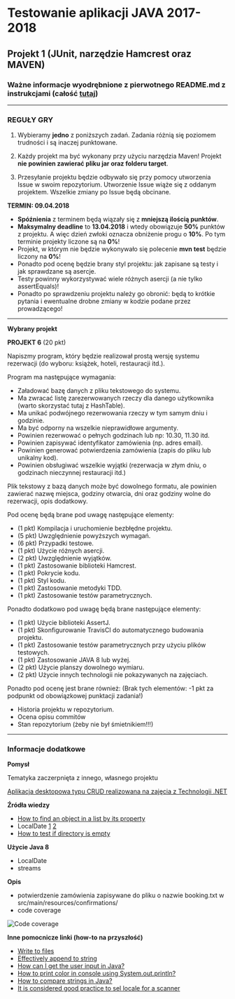 # Testowanie aplikacji JAVA 2017-2018
## Projekt 1 (JUnit, narzędzie Hamcrest oraz MAVEN) 
### Ważne informacje wyodrębnione z pierwotnego README.md z instrukcjami (całość [tutaj](https://github.com/TestowanieJAVA2017-2018Gr2/projekt1-mbarzowska/blob/master/INSTRUKCJE.md))
-----------------------
### REGUŁY GRY

1. Wybieramy **jedno** z poniższych zadań. Zadania różnią się poziomem trudności i są inaczej punktowane. 

2. Każdy projekt ma być wykonany przy użyciu narzędzia Maven! Projekt **nie powinien zawierać pliku jar oraz folderu
target**.

3. Przesyłanie projektu będzie odbywało się przy pomocy utworzenia Issue w swoim repozytorium. Utworzenie Issue wiąże się z oddanym projektem. Wszelkie zmiany po Issue będą obcinane.

**TERMIN: 09.04.2018**

- **Spóźnienia** z terminem będą wiązały się z **mniejszą ilością punktów**.
- **Maksymalny deadline** to **13.04.2018** i wtedy obowiązuje **50%** punktów z projektu. A więc dzień zwłoki oznacza obniżenie progu o **10%**. Po tym terminie projekty liczone są na **0%**!
- Projekt, w którym nie będzie wykonywało się polecenie **mvn test** będzie liczony na **0%**!
- Ponadto pod ocenę będzie brany styl projektu: jak zapisane są testy i jak sprawdzane są asercje.
- Testy powinny wykorzystywać wiele różnych asercji (a nie tylko assertEquals)!
- Ponadto po sprawdzeniu projektu należy go obronić: będą to krótkie pytania i ewentualne drobne
zmiany w kodzie podane przez prowadzącego!

-----------------------
**Wybrany projekt**

**PROJEKT 6** (20 pkt)

Napiszmy program, który będzie realizował prostą wersję systemu rezerwacji (do wyboru: książek, hoteli, restauracji itd.). 

Program ma następujące wymagania: 
- Załadować bazę danych z pliku tekstowego do systemu.
- Ma zwracać listę zarezerwowanych rzeczy dla danego użytkownika (warto skorzystać tutaj z HashTable).
- Ma unikać podwójnego rezerwowania rzeczy w tym samym dniu i godzinie.
- Ma być odporny na wszelkie nieprawidłowe argumenty. 
- Powinien rezerwować o pełnych godzinach lub np: 10.30, 11.30 itd. 
- Powinien zapisywać identyfikator zamówienia (np. adres email).
- Powinien generować potwierdzenia zamówienia (zapis do pliku lub unikalny kod).
- Powinien obsługiwać wszelkie wyjątki (rezerwacja w złym dniu, o godzinach nieczynnej restauracji itd.) 

Plik tekstowy z bazą danych może być dowolnego formatu, ale powinien zawierać nazwę miejsca, godziny otwarcia, dni oraz godziny wolne do rezerwacji, opis dodatkowy. 

Pod ocenę będą brane pod uwagę następujące elementy:
- (1 pkt) Kompilacja i uruchomienie bezbłędne projektu.
- (5 pkt) Uwzględnienie powyższych wymagań.
- (6 pkt) Przypadki testowe.
- (1 pkt) Użycie różnych asercji.
- (2 pkt) Uwzględnienie wyjątków.
- (1 pkt) Zastosowanie biblioteki Hamcrest.
- (1 pkt) Pokrycie kodu.
- (1 pkt) Styl kodu.
- (1 pkt) Zastosowanie metodyki TDD.
- (1 pkt) Zastosowanie testów parametrycznych.

Ponadto dodatkowo pod uwagę będą brane następujące elementy: 

- (1 pkt) Użycie biblioteki AssertJ.
- (1 pkt) Skonfigurowanie TravisCI do automatycznego budowania projektu.
- (1 pkt) Zastosowanie testów parametrycznych przy użyciu plików testowych.
- (1 pkt) Zastosowanie JAVA 8 lub wyżej.
- (2 pkt) Użycie planszy dowolnego wymiaru.
- (2 pkt) Użycie innych technologii nie pokazywanych na zajęciach.

Ponadto pod ocenę jest brane również: (Brak tych elementów: -1 pkt za podpunkt od obowiązkowej punktacji zadania!)
- Historia projektu w repozytorium.
- Ocena opisu commitów 
- Stan repozytorium (żeby nie był śmietnikiem!!!)
-----------------------
### Informacje dodatkowe

**Pomysł**

Tematyka zaczerpnięta z innego, własnego projektu

[Aplikacja desktopowa typu CRUD realizowana na zajęcia z Technologii .NET](https://github.com/mbarzowska/UG-Technologie-NET/tree/master/UnitTesting-ClassLibraryProject)

**Źródła wiedzy**
- [How to find an object in a list by its property](https://stackoverflow.com/questions/17526608/how-to-find-an-object-in-an-arraylist-by-property)
- LocalDate
[1](https://www.mkyong.com/java8/java-8-how-to-convert-string-to-localdate/)
[2](https://www.journaldev.com/2800/java-8-date-localdate-localdatetime-instant)
- [How to test if directory is empty](https://stackoverflow.com/a/23106028)

**Użycie Java 8**
- LocalDate
- streams

**Opis**
- potwierdzenie zamówienia zapisywane do pliku o nazwie booking<ID>.txt w src/main/resources/confirmations/
- code coverage 

![Code coverage](https://i.imgur.com/x2yAMpw.png)

**Inne pomocnicze linki (how-to na przyszłość)**
- [Write to files](https://stackoverflow.com/a/2885224)
- [Effectively append to string](https://stackoverflow.com/a/12899989)
- [How can I get the user input in Java?](https://stackoverflow.com/a/19532416)
- [How to print color in console using System.out.println?](https://stackoverflow.com/a/5762502)
- [How to compare strings in Java?](https://stackoverflow.com/a/767379)
- [It is considered good practice to sel locale for a scanner](https://stackoverflow.com/a/17150679)
